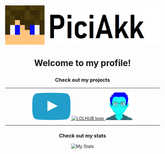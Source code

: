 <p align="center"> <img alt="My Logo" src="https://github.com/PiciAkk/piciakk/blob/main/images/myLogo.png?raw=true"> </p>

# <p align="center">Welcome to my profile!</p>
### <p align="center">Check out my projects</p>
---
<p align="center">
  <a href="https://github.com/youtube-blue" title="Redirect to YouTube Blue organization">
    <img alt="YouTube Blue Logo" width="125.5" height="88.5" src="https://github.com/PiciAkk/piciakk/blob/main/images/ytblue.png?raw=true">
  </a>
  <a href="https://github.com/lolhub" title="Redirect to LOLHUB organization ">
    <img alt="LOLHUB logo" width="96" height="96" src="https://github.com/PiciAkk/piciakk/blob/main/images/lolhub.ico?raw=true">
  </a>
  <a href="https://github.com/robin-hq" title="Redirect to ROBIN4 repository">
    <img alt="ROBIN4" width="90" height="90" src="https://github.com/PiciAkk/piciakk/blob/main/images/robin.png?raw=true">
  </a>
</p>

---

### <p align="center">Check out my stats</p>

<p align="center">
  <img alt="My Stats" src="https://github-readme-stats.vercel.app/api/top-langs/?username=piciakk">
</p>
<!--
**PiciAkk/piciakk** is a ✨ _special_ ✨ repository because its `README.md` (this file) appears on your GitHub profile.

Here are some ideas to get you started:

- 🔭 I’m currently working on ...
- 🌱 I’m currently learning ...
- 👯 I’m looking to collaborate on ...
- 🤔 I’m looking for help with ...
- 💬 Ask me about ...
- 📫 How to reach me: ...
- 😄 Pronouns: ...
- ⚡ Fun fact: ...
-->
